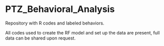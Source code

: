 # PTZ_Behavioral_Analysis
Repository with R codes and labeled behaviors.

All codes used to create the RF model and set up the data are present, full data can be shared upon request.
